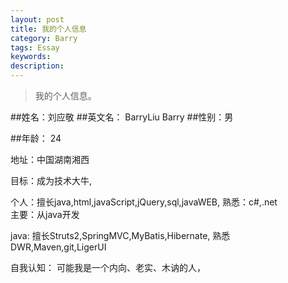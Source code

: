 ```yaml
---
layout: post
title: 我的个人信息
category: Barry
tags: Essay
keywords: 
description: 
---
```


> 我的个人信息。

##姓名：刘应敬
##英文名： BarryLiu	Barry
##性别：男

##年龄： 24

地址：中国湖南湘西

目标：成为技术大牛,

个人：擅长java,html,javaScript,jQuery,sql,javaWEB,
 	熟悉：c#,.net
​	
主要：从java开发

java:
	擅长Struts2,SpringMVC,MyBatis,Hibernate,
	熟悉DWR,Maven,git,LigerUI

自我认知：
	可能我是一个内向、老实、木讷的人，
